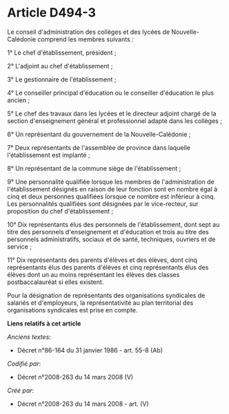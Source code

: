 # Article D494-3

Le conseil d'administration des collèges et des lycées de Nouvelle-Calédonie comprend les membres suivants :

1° Le chef d'établissement, président ;

2° L'adjoint au chef d'établissement ;

3° Le gestionnaire de l'établissement ;

4° Le conseiller principal d'éducation ou le conseiller d'éducation le plus ancien ;

5° Le chef des travaux dans les lycées et le directeur adjoint chargé de la section d'enseignement général et professionnel
adapté dans les collèges ;

6° Un représentant du gouvernement de la Nouvelle-Calédonie ;

7° Deux représentants de l'assemblée de province dans laquelle l'établissement est implanté ;

8° Un représentant de la commune siège de l'établissement ;

9° Une personnalité qualifiée lorsque les membres de l'administration de l'établissement désignés en raison de leur fonction
sont en nombre égal à cinq et deux personnes qualifiées lorsque ce nombre est inférieur à cinq. Les personnalités qualifiées
sont désignées par le vice-recteur, sur proposition du chef d'établissement ;

10° Dix représentants élus des personnels de l'établissement, dont sept au titre des personnels d'enseignement et d'éducation
et trois au titre des personnels administratifs, sociaux et de santé, techniques, ouvriers et de service ;

11° Dix représentants des parents d'élèves et des élèves, dont cinq représentants élus des parents d'élèves et cinq
représentants élus des élèves dont un au moins représentant les élèves des classes postbaccalauréat si elles existent.

Pour la désignation de représentants des organisations syndicales de salariés et d'employeurs, la représentativité au plan
territorial des organisations syndicales est prise en compte.

**Liens relatifs à cet article**

_Anciens textes_:

  - Décret n°86-164 du 31 janvier 1986 - art. 55-8 (Ab)

_Codifié par_:

  - Décret n°2008-263 du 14 mars 2008 (V)

_Créé par_:

  - Décret n°2008-263 du 14 mars 2008 - art. (V)
